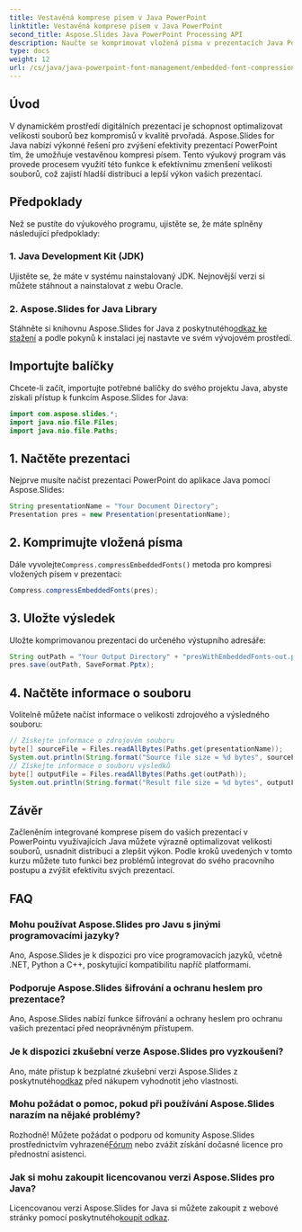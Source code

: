 ```yaml
---
title: Vestavěná komprese písem v Java PowerPoint
linktitle: Vestavěná komprese písem v Java PowerPoint
second_title: Aspose.Slides Java PowerPoint Processing API
description: Naučte se komprimovat vložená písma v prezentacích Java PowerPoint pomocí Aspose.Slides. Optimalizujte velikost souborů bez námahy.
type: docs
weight: 12
url: /cs/java/java-powerpoint-font-management/embedded-font-compression-java-powerpoint/
---
```

## Úvod
V dynamickém prostředí digitálních prezentací je schopnost optimalizovat velikosti souborů bez kompromisů v kvalitě prvořadá. Aspose.Slides for Java nabízí výkonné řešení pro zvýšení efektivity prezentací PowerPoint tím, že umožňuje vestavěnou kompresi písem. Tento výukový program vás provede procesem využití této funkce k efektivnímu zmenšení velikosti souborů, což zajistí hladší distribuci a lepší výkon vašich prezentací.
## Předpoklady
Než se pustíte do výukového programu, ujistěte se, že máte splněny následující předpoklady:
### 1. Java Development Kit (JDK)
Ujistěte se, že máte v systému nainstalovaný JDK. Nejnovější verzi si můžete stáhnout a nainstalovat z webu Oracle.
### 2. Aspose.Slides for Java Library
 Stáhněte si knihovnu Aspose.Slides for Java z poskytnutého[odkaz ke stažení](https://releases.aspose.com/slides/java/) a podle pokynů k instalaci jej nastavte ve svém vývojovém prostředí.

## Importujte balíčky
Chcete-li začít, importujte potřebné balíčky do svého projektu Java, abyste získali přístup k funkcím Aspose.Slides for Java:
```java
import com.aspose.slides.*;
import java.nio.file.Files;
import java.nio.file.Paths;
```
## 1. Načtěte prezentaci
Nejprve musíte načíst prezentaci PowerPoint do aplikace Java pomocí Aspose.Slides:
```java
String presentationName = "Your Document Directory";
Presentation pres = new Presentation(presentationName);
```
## 2. Komprimujte vložená písma
 Dále vyvolejte`Compress.compressEmbeddedFonts()` metoda pro kompresi vložených písem v prezentaci:
```java
Compress.compressEmbeddedFonts(pres);
```
## 3. Uložte výsledek
Uložte komprimovanou prezentaci do určeného výstupního adresáře:
```java
String outPath = "Your Output Directory" + "presWithEmbeddedFonts-out.pptx";
pres.save(outPath, SaveFormat.Pptx);
```
## 4. Načtěte informace o souboru
Volitelně můžete načíst informace o velikosti zdrojového a výsledného souboru:
```java
// Získejte informace o zdrojovém souboru
byte[] sourceFile = Files.readAllBytes(Paths.get(presentationName));
System.out.println(String.format("Source file size = %d bytes", sourceFile.length));
// Získejte informace o souboru výsledků
byte[] outputFile = Files.readAllBytes(Paths.get(outPath));
System.out.println(String.format("Result file size = %d bytes", outputFile.length));
```

## Závěr
Začleněním integrované komprese písem do vašich prezentací v PowerPointu využívajících Java můžete výrazně optimalizovat velikosti souborů, usnadnit distribuci a zlepšit výkon. Podle kroků uvedených v tomto kurzu můžete tuto funkci bez problémů integrovat do svého pracovního postupu a zvýšit efektivitu svých prezentací.
## FAQ
### Mohu používat Aspose.Slides pro Javu s jinými programovacími jazyky?
Ano, Aspose.Slides je k dispozici pro více programovacích jazyků, včetně .NET, Python a C++, poskytující kompatibilitu napříč platformami.
### Podporuje Aspose.Slides šifrování a ochranu heslem pro prezentace?
Ano, Aspose.Slides nabízí funkce šifrování a ochrany heslem pro ochranu vašich prezentací před neoprávněným přístupem.
### Je k dispozici zkušební verze Aspose.Slides pro vyzkoušení?
 Ano, máte přístup k bezplatné zkušební verzi Aspose.Slides z poskytnutého[odkaz](https://releases.aspose.com/) před nákupem vyhodnotit jeho vlastnosti.
### Mohu požádat o pomoc, pokud při používání Aspose.Slides narazím na nějaké problémy?
 Rozhodně! Můžete požádat o podporu od komunity Aspose.Slides prostřednictvím vyhrazené[Fórum](https://forum.aspose.com/c/slides/11) nebo zvážit získání dočasné licence pro přednostní asistenci.
### Jak si mohu zakoupit licencovanou verzi Aspose.Slides pro Java?
Licencovanou verzi Aspose.Slides for Java si můžete zakoupit z webové stránky pomocí poskytnutého[koupit odkaz](https://purchase.aspose.com/buy).